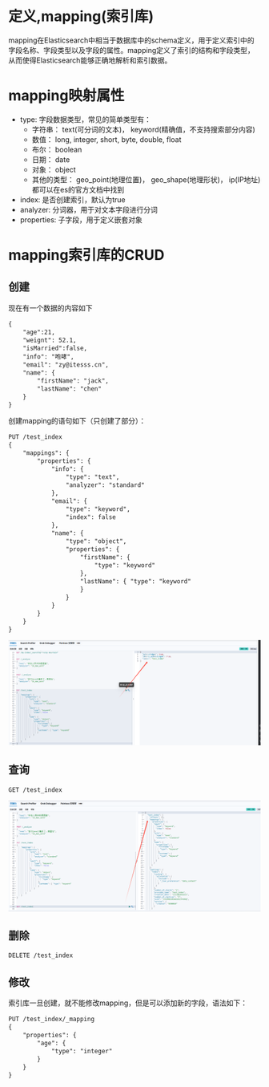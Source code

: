 # 定义,mapping(索引库)
mapping在Elasticsearch中相当于数据库中的schema定义，用于定义索引中的字段名称、字段类型以及字段的属性。mapping定义了索引的结构和字段类型，从而使得Elasticsearch能够正确地解析和索引数据。

# mapping映射属性

* type: 字段数据类型，常见的简单类型有：
  * 字符串： text(可分词的文本)， keyword(精确值，不支持搜索部分内容)
  * 数值： long, integer, short, byte, double, float
  * 布尔： boolean
  * 日期： date
  * 对象： object
  * 其他的类型： geo_point(地理位置)， geo_shape(地理形状)， ip(IP地址) 都可以在es的官方文档中找到
* index: 是否创建索引，默认为true
* analyzer: 分词器，用于对文本字段进行分词
* properties: 子字段，用于定义嵌套对象

# mapping索引库的CRUD

## 创建

现在有一个数据的内容如下
```
{
    "age":21,
    "weignt": 52.1,
    "isMarried":false,
    "info": "咆哮",
    "email": "zy@itesss.cn",
    "name": {
        "firstName": "jack",
        "lastName": "chen"
    }
}
```

创建mapping的语句如下（只创建了部分）：
```
PUT /test_index
{
    "mappings": {
        "properties": {
            "info": {
                "type": "text",
                "analyzer": "standard"
            },
            "email": {
                "type": "keyword",
                "index": false
            },
            "name": {
                "type": "object",
                "properties": {
                    "firstName": {
                        "type": "keyword"
                    },
                    "lastName": { "type": "keyword"
                    }
                }
            }
        }
    }
}

```

![img.png](img/04-001.png)


## 查询

```
GET /test_index

```
![img.png](img/04-002.png)

## 删除
```
DELETE /test_index
```

## 修改

索引库一旦创建，就不能修改mapping，但是可以添加新的字段，语法如下：
```
PUT /test_index/_mapping
{
    "properties": {
        "age": {
            "type": "integer"
        }
    }
}

```
